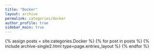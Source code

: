 ```yaml
---
title: "Docker"
layout: archive
permalink: categories/docker
author_profile: true
sidebar_main: true
---
```



{% assign posts = site.categories.Docker %}
{% for post in posts %} {% include archive-single2.html type=page.entries_layout %} {% endfor %}
